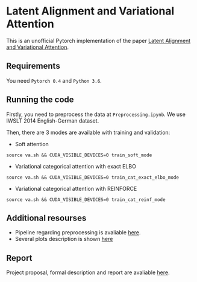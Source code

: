 # Latent Alignment and Variational Attention

This is an unofficial Pytorch implementation of the paper [Latent Alignment and Variational Attention](https://arxiv.org/pdf/1807.03756.pdf). 

## Requirements

You need ```Pytorch 0.4``` and ```Python 3.6```.

## Running the code 

Firstly, you need to preprocess the data at ```Preprocessing.ipynb```. We use IWSLT 2014 English-German dataset. 

Then, there are 3 modes are available with training and validation: 

- Soft attention 
```
source va.sh && CUDA_VISIBLE_DEVICES=0 train_soft_mode
 ```

- Variational categorical attention with exact ELBO
```
source va.sh && CUDA_VISIBLE_DEVICES=0 train_cat_exact_elbo_mode
 ```

- Variational categorical attention with REINFORCE

```
source va.sh && CUDA_VISIBLE_DEVICES=0 train_cat_reinf_mode
 ```
 
## Additional resourses
- Pipeline regarding preprocessing is avaliable [here](https://github.com/elena-orlova/var-attention-project/blob/master/notebooks/preprocessing.ipynb).
- Several plots description is shown [here](https://github.com/elena-orlova/var-attention-project/blob/master/notebooks/Results%20plots.ipynb)


## Report
Project proposal, formal description and report are avaliable [here](https://github.com/elena-orlova/var-attention-project/blob/master/documentation/Proposal_Bayes.pdf).
